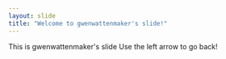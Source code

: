 ```yaml
---
layout: slide
title: "Welcome to gwenwattenmaker's slide!"
---
```

This is gwenwattenmaker's slide
Use the left arrow to go back!
